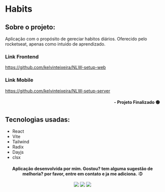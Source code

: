 # Habits

## Sobre o projeto:

Aplicação com o propósito de gereciar habitos diários. Oferecido pelo rocketseat, apenas como intuido de aprendizado.

### Link Frontend
https://github.com/kelvinteixeira/NLW-setup-web

### Link Mobile
https://github.com/kelvinteixeira/NLW-setup-server

#### <div align="right">- Projeto Finalizado 🟢 <div>

## Tecnologias usadas:

- React
- Vite
- Tailwind
- Radix
- Dayjs
- clsx

#### <div align="center">Aplicação desenvolvida por mim. Gostou? tem alguma sugestão de melhoria? por favor, entre em contato e ja me adiciona. :D

<div>

<div align="center"> 
  <a href="https://instagram.com/kelvinteixeira_" target="_blank"><img src="https://img.shields.io/badge/-Instagram-%23E4405F?style=for-the-badge&logo=instagram&logoColor=white" target="_blank"></a>
  <a href = "mailto:kelvin.teixeira.santos@gmail.com"><img src="https://img.shields.io/badge/-Gmail-%23333?style=for-the-badge&logo=gmail&logoColor=white" target="_blank"></a>
  <a href="https://www.linkedin.com/in/kelvin-teixeira-8707b41a8/" target="_blank"><img src="https://img.shields.io/badge/-LinkedIn-%230077B5?style=for-the-badge&logo=linkedin&logoColor=white" target="_blank"></a> 
  </div>
